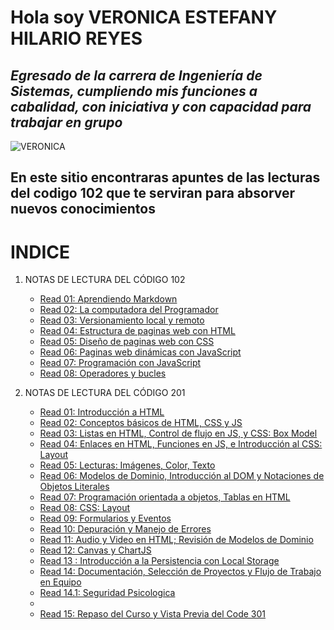 # Hola soy VERONICA ESTEFANY HILARIO REYES
## _Egresado de la carrera de Ingeniería de Sistemas, cumpliendo mis funciones a cabalidad, con iniciativa y con capacidad para trabajar en grupo_
![VERONICA](https://scontent.flim19-1.fna.fbcdn.net/v/t39.30808-6/339129316_3411514492510406_6514776277140201087_n.jpg?_nc_cat=108&ccb=1-7&_nc_sid=5f2048&_nc_eui2=AeH0age0icyP2tlu2V96OGV1Y3VBvsvhENhjdUG-y-EQ2MOYQtWUb9LEOkPnnsXaB3Sb-nKdkdU3Npa0YMDDsfXH&_nc_ohc=Rr4MYkDkWAMQ7kNvgHgA6uI&_nc_ht=scontent.flim19-1.fna&oh=00_AfDh5H8dSSinTO-YFux5MxXYsUoN9ayzXpNSPDUeQqnySg&oe=664217D8)

## En este sitio encontraras apuntes de las lecturas del codigo 102 que te serviran para absorver nuevos conocimientos
# INDICE
1. NOTAS DE LECTURA DEL CÓDIGO 102
    + [Read 01: Aprendiendo Markdown](https://veronicahr27.github.io/reading-notes/Code-102-Introduccion-al-Desarrollo-de-Software/archivo1.html)
    + [Read 02: La computadora del Programador](https://veronicahr27.github.io/reading-notes/Code-102-Introduccion-al-Desarrollo-de-Software/archivo2.html)
    + [Read 03: Versionamiento local y remoto](https://veronicahr27.github.io/reading-notes/Code-102-Introduccion-al-Desarrollo-de-Software/archivo3.html)  
    + [Read 04: Estructura de paginas web con HTML](https://veronicahr27.github.io/reading-notes/Code-102-Introduccion-al-Desarrollo-de-Software/archivo4.html)
    + [Read 05: Diseño de paginas web con CSS](https://veronicahr27.github.io/reading-notes/Code-102-Introduccion-al-Desarrollo-de-Software/archivo5.html)
    + [Read 06: Paginas web dinámicas con JavaScript](https://veronicahr27.github.io/reading-notes/Code-102-Introduccion-al-Desarrollo-de-Software/archivo6.html)
    + [Read 07: Programación con JavaScript](https://veronicahr27.github.io/reading-notes/Code-102-Introduccion-al-Desarrollo-de-Software/archivo7.html)
    + [Read 08: Operadores y bucles](https://veronicahr27.github.io/reading-notes/Code-102-Introduccion-al-Desarrollo-de-Software/archivo8.html)

2. NOTAS DE LECTURA DEL CÓDIGO 201
    + [Read 01: Introducción a HTML](https://veronicahr27.github.io/reading-notes/Code-201-Fundamentos-del-Desarrollo-de-Software/class-01.html)
    + [Read 02: Conceptos básicos de HTML, CSS y JS](https://veronicahr27.github.io/reading-notes/Code-201-Fundamentos-del-Desarrollo-de-Software/archivo2.html)
    + [Read 03: Listas en HTML, Control de flujo en JS, y CSS: Box Model](https://veronicahr27.github.io/reading-notes/Code-201-Fundamentos-del-Desarrollo-de-Software/archivo3.html)  
    + [Read 04: Enlaces en HTML, Funciones en JS, e Introducción al CSS: Layout](https://veronicahr27.github.io/reading-notes/Code-201-Fundamentos-del-Desarrollo-de-Software/archivo4.html)
    + [Read 05: Lecturas: Imágenes, Color, Texto](https://veronicahr27.github.io/reading-notes/Code-201-Fundamentos-del-Desarrollo-de-Software/archivo5.html)
    + [Read 06: Modelos de Dominio, Introducción al DOM y Notaciones de Objetos Literales](https://veronicahr27.github.io/reading-notes/Code-201-Fundamentos-del-Desarrollo-de-Software/archivo6.html)
    + [Read 07: Programación orientada a objetos, Tablas en HTML](https://veronicahr27.github.io/reading-notes/Code-201-Fundamentos-del-Desarrollo-de-Software/archivo7.html)
    + [Read 08: CSS: Layout](https://veronicahr27.github.io/reading-notes/Code-201-Fundamentos-del-Desarrollo-de-Software/archivo8.html)
    + [Read 09: Formularios y Eventos](https://veronicahr27.github.io/reading-notes/Code-201-Fundamentos-del-Desarrollo-de-Software/archivo9.html)
    + [Read 10: Depuración y Manejo de Errores ](https://veronicahr27.github.io/reading-notes/Code-201-Fundamentos-del-Desarrollo-de-Software/archivo10.html)
    + [Read 11: Audio y Video en HTML; Revisión de Modelos de Dominio](https://veronicahr27.github.io/reading-notes/Code-201-Fundamentos-del-Desarrollo-de-Software/archivo11.html)
    + [Read 12: Canvas y ChartJS](https://veronicahr27.github.io/reading-notes/Code-201-Fundamentos-del-Desarrollo-de-Software/archivo12.html)
    + [Read 13 : Introducción a la Persistencia con Local Storage](https://veronicahr27.github.io/reading-notes/Code-201-Fundamentos-del-Desarrollo-de-Software/archivo13.html)
    + [Read 14: Documentación, Selección de Proyectos y Flujo de Trabajo en Equipo](https://veronicahr27.github.io/reading-notes/Code-201-Fundamentos-del-Desarrollo-de-Software/archivo14.html)
    + [Read 14.1: Seguridad Psicologica](https://veronicahr27.github.io/reading-notes/Code-201-Fundamentos-del-Desarrollo-de-Software/archivo14-1.html)
    + 
    + [Read 15: Repaso del Curso y Vista Previa del Code 301](https://veronicahr27.github.io/reading-notes/Code-201-Fundamentos-del-Desarrollo-de-Software/archivo15.html)
